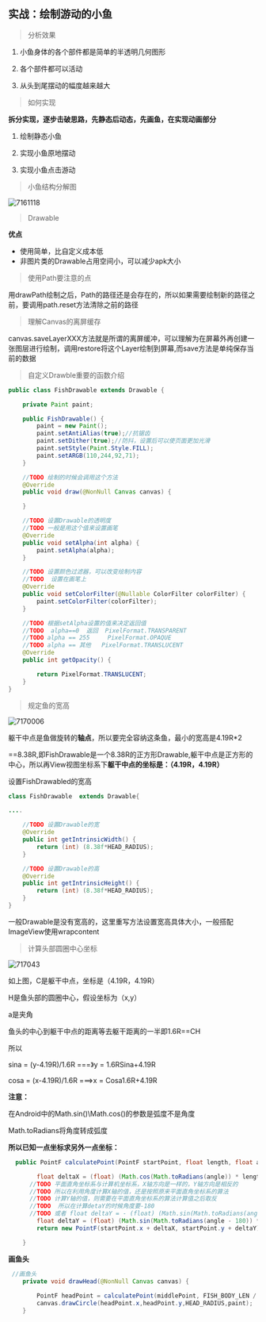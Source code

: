 ## 实战：绘制游动的小鱼

> 分析效果

1. 小鱼身体的各个部件都是简单的半透明几何图形

2. 各个部件都可以活动

3. 从头到尾摆动的幅度越来越大

   

> 如何实现

**拆分实现，逐步击破思路，先静态后动态，先画鱼，在实现动画部分**

1. 绘制静态小鱼

2. 实现小鱼原地摆动

3. 实现小鱼点击游动

   

> 小鱼结构分解图

![7161118](image/7161118.png)

> Drawable

**优点**

- 使用简单，比自定义成本低
- 非图片类的Drawable占用空间小，可以减少apk大小



> 使用Path要注意的点

用drawPath绘制之后，Path的路径还是会存在的，所以如果需要绘制新的路径之前，要调用path.reset方法清除之前的路径



> 理解Canvas的离屏缓存

canvas.saveLayerXXX方法就是所谓的离屏缓冲，可以理解为在屏幕外再创建一张图层进行绘制，调用restore将这个Layer绘制到屏幕,而save方法是单纯保存当前的数据



> 自定义Drawble重要的函数介绍

```java
public class FishDrawable extends Drawable {

    private Paint paint;

    public FishDrawable() {
        paint = new Paint();
        paint.setAntiAlias(true);//抗锯齿
        paint.setDither(true);//防抖，设置后可以使页面更加光滑
        paint.setStyle(Paint.Style.FILL);
        paint.setARGB(110,244,92,71);
    }

    //TODO 绘制的时候会调用这个方法
    @Override
    public void draw(@NonNull Canvas canvas) {

    }

    //TODO 设置Drawable的透明度
    //TODO 一般是用这个值来设置画笔
    @Override
    public void setAlpha(int alpha) {
		paint.setAlpha(alpha);
    }

    //TODO 设置颜色过滤器，可以改变绘制内容
    //TODO  设置在画笔上
    @Override
    public void setColorFilter(@Nullable ColorFilter colorFilter) {
		paint.setColorFilter(colorFilter);
    }

    //TODO 根据setAlpha设置的值来决定返回值
    //TODO  alpha==0  返回  PixelFormat.TRANSPARENT
    //TODO alpha == 255     PixelFormat.OPAQUE
    //TODO alpha == 其他   PixelFormat.TRANSLUCENT
    @Override
    public int getOpacity() {

        return PixelFormat.TRANSLUCENT;
    }
}
```

> 规定鱼的宽高

![7170006](image/7170006.jpg)

躯干中点是鱼做旋转的**轴点**，所以要完全容纳这条鱼，最小的宽高是4.19R*2

==8.38R,即FishDrawable是一个8.38R的正方形Drawable,躯干中点是正方形的中心，所以再View视图坐标系下**躯干中点的坐标是：（4.19R，4.19R）**

设置FishDrawabled的宽高

```java
class FishDrawable  extends Drawable{

....

    //TODO 设置Drawable的宽
    @Override
    public int getIntrinsicWidth() {
        return (int) (8.38f*HEAD_RADIUS);
    }

    //TODO 设置Drawable的高
    @Override
    public int getIntrinsicHeight() {
        return (int) (8.38f*HEAD_RADIUS);
    }
}
```

一般Drawable是没有宽高的，这里重写方法设置宽高具体大小，一般搭配ImageView使用wrapcontent



> 计算头部圆圈中心坐标

![717043](image/717043.jpg)

如上图，C是躯干中点，坐标是（4.19R，4.19R）

H是鱼头部的圆圈中心，假设坐标为（x,y）

a是夹角

鱼头的中心到躯干中点的距离等去躯干距离的一半即1.6R==CH

所以

sina = (y-4.19R)/1.6R   ===》y = 1.6RSina+4.19R

cosa = (x-4.19R)/1.6R  ===>x = Cosa1.6R+4.19R

**注意：**

在Android中的Math.sin()\Math.cos()的参数是弧度不是角度

Math.toRadians将角度转成弧度

**所以已知一点坐标求另外一点坐标：**

```java
  public PointF calculatePoint(PointF startPoint, float length, float angle) {

        float deltaX = (float) (Math.cos(Math.toRadians(angle)) * length);
      //TODO 平面直角坐标系与计算机坐标系，X轴方向是一样的，Y轴方向是相反的
      //TODO 所以在利用角度计算X轴的值，还是按照原来平面直角坐标系的算法
      //TODO 计算Y轴的值，则需要在平面直角坐标系的算法计算值之后取反
      //TODO  所以在计算detaY的时候角度要-180
      //TODO 或者 float deltaY = - (float) (Math.sin(Math.toRadians(angle)) * length);
        float deltaY = (float) (Math.sin(Math.toRadians(angle - 180)) * length);
        return new PointF(startPoint.x + deltaX, startPoint.y + deltaY);

    }
```

**画鱼头**

```java
 //画鱼头
    private void drawHead(@NonNull Canvas canvas) {
     
        PointF headPoint = calculatePoint(middlePoint, FISH_BODY_LEN / 2, fishAngle);
        canvas.drawCircle(headPoint.x,headPoint.y,HEAD_RADIUS,paint);
    }
```









